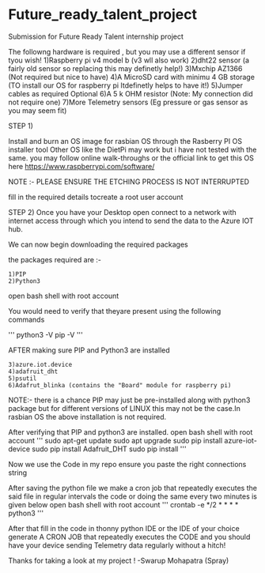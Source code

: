 # Future_ready_talent_project
Submission for Future Ready Talent internship project

The followng hardware is required , but you may use a different sensor if tyou wish!
    1)Raspberry pi v4 model b (v3 wll also work)
    2)dht22 sensor (a fairly old sensor so replacing this may definetly help!)
    3)Mxchip AZ1366 (Not required but nice to have)
    4)A MicroSD card with minimu 4 GB storage (TO install our OS for raspberry pi Itdefinetly helps to have it!) 
    5)Jumper cables as required
    Optional
    6)A 5 k OHM resistor (Note: My connection did not require one)
    7)More Telemetry sensors (Eg pressure or gas sensor as you may seem fit)
    
    
STEP 1)
 
Install and burn an OS image for rasbian OS through the Rasberry PI OS installer tool
Other OS like the DietPi may work but i have not tested with the same.
you may follow online walk-throughs or the official link to get this OS here https://www.raspberrypi.com/software/


NOTE :- PLEASE ENSURE THE ETCHING PROCESS IS NOT INTERRUPTED


fill in the required details tocreate a root user account

STEP 2)
Once you have your Desktop open connect to a network with internet access through which you intend to send the data to the Azure IOT hub.

We can now begin downloading the required packages 

the packages required are :-  
    
    1)PIP
    2)Python3
open bash shell with root account

You would need to verify that theyare present using the following commands

'''
python3 -V
pip -V
'''

AFTER making sure PIP and Python3 are installed
    
    3)azure.iot.device
    4)adafruit_dht
    5)psutil
    6)Adafrut_blinka (contains the "Board" module for raspberry pi)

    
NOTE:- there is a chance PIP may just be pre-installed along with python3 package but for different versions of LINUX this may not be the case.In rasbian OS the above installation is not required.

After verifying that PIP and python3 are installed.
    open bash shell with root account
'''
sudo apt-get update
sudo apt upgrade
sudo pip install azure-iot-device
sudo pip install Adafruit_DHT 
sudo pip install 
'''

Now we use the Code in my repo ensure you paste the right connections string 

After saving the python file we make a cron job that repeatedly executes the said file in regular intervals the code or doing the same every two minutes is given below
open bash shell with root account
'''
crontab -e
*/2   *    *    *    *  python3   <your directory>
'''




After that fill in the code in thonny python IDE or the IDE of your choice generate A CRON JOB that repeatedly executes the CODE and you should have your device sending Telemetry data regularly without a hitch!


Thanks for taking a look at my project !
-Swarup Mohapatra (Spray)
    
